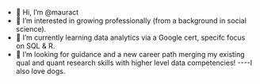 - 👋 Hi, I’m @mauract
- 👀 I’m interested in growing professionally (from a background in social science).
- 🌱 I’m currently learning data analytics via a Google cert, specifc focus on SQL & R.
- 💞️ I’m looking for guidance and a new career path merging my existing qual and quant research skills with higher level data competencies!
----I also love dogs. 

<!---
mauract/mauract is a ✨ special ✨ repository because its `README.md` (this file) appears on your GitHub profile.
You can click the Preview link to take a look at your changes.
--->
